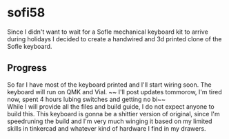 # sofi58
Since I didn't want to wait for a Sofle mechanical keyboard kit to arrive during holidays I decided to create a handwired and 3d printed clone of the Sofle keyboard.

## Progress
So far I have most of the keyboard printed and I'll start wiring soon. The keyboard will run on QMK and Vial.
~~ I'll post updates tommorow, I'm tired now, spent 4 hours lubing switches and getting no bi~~  \
While I will provide all the files and build guide, I do not expect anyone to build this. This keyboard is gonna be a shittier version of original, since I'm speedruning the build and I'm very much winging it based on my limited skills in tinkercad and whatever kind of hardware I find in my drawers.
